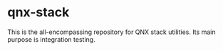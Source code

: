 # qnx-stack
This is the all-encompassing repository for QNX stack utilities. Its main purpose is integration testing.
